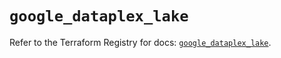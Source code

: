 # `google_dataplex_lake`

Refer to the Terraform Registry for docs: [`google_dataplex_lake`](https://registry.terraform.io/providers/hashicorp/google/5.34.0/docs/resources/dataplex_lake).
